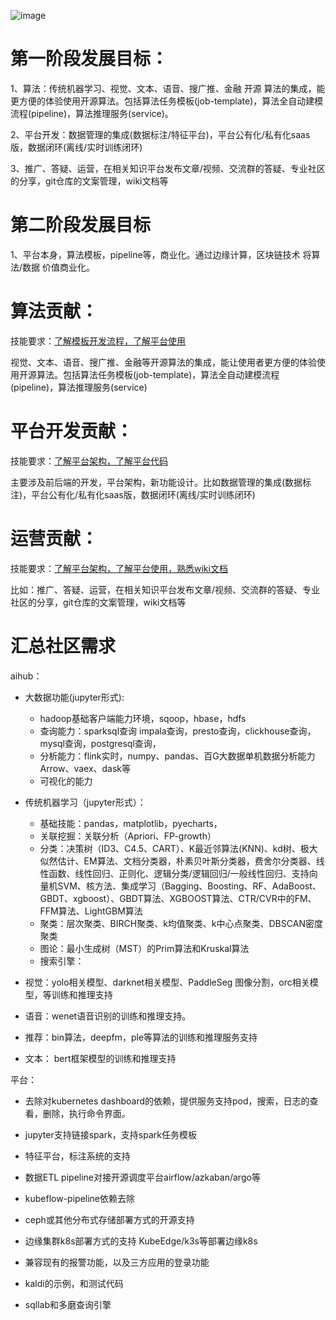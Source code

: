 ![image](https://user-images.githubusercontent.com/20157705/174476217-125e7fb8-0b4d-4921-91ed-38935b8013c7.png)


# 第一阶段发展目标：

1、算法：传统机器学习、视觉、文本、语音、搜广推、金融 开源 算法的集成，能更方便的体验使用开源算法。包括算法任务模板(job-template)，算法全自动建模流程(pipeline)，算法推理服务(service)。  


2、平台开发：数据管理的集成(数据标注/特征平台)，平台公有化/私有化saas版，数据闭环(离线/实时训练闭环)

3、推广、答疑、运营，在相关知识平台发布文章/视频、交流群的答疑、专业社区的分享，git仓库的文案管理，wiki文档等

# 第二阶段发展目标

1、平台本身，算法模板，pipeline等，商业化。通过边缘计算，区块链技术 将算法/数据 价值商业化。



# 算法贡献：

技能要求：[了解模板开发流程，了解平台使用](https://github.com/tencentmusic/cube-studio/wiki/%E5%BC%80%E5%8F%91%E7%AE%97%E6%B3%95%E6%A8%A1%E6%9D%BF)

视觉、文本、语音、搜广推、金融等开源算法的集成，能让使用者更方便的体验使用开源算法。包括算法任务模板(job-template)，算法全自动建模流程(pipeline)，算法推理服务(service)

# 平台开发贡献：

技能要求：[了解平台架构，了解平台代码](https://github.com/tencentmusic/cube-studio/wiki)

主要涉及前后端的开发，平台架构，新功能设计。比如数据管理的集成(数据标注)，平台公有化/私有化saas版，数据闭环(离线/实时训练闭环)


# 运营贡献：

技能要求：[了解平台架构，了解平台使用，熟悉wiki文档](https://github.com/tencentmusic/cube-studio/wiki)

比如：推广、答疑、运营，在相关知识平台发布文章/视频、交流群的答疑、专业社区的分享，git仓库的文案管理，wiki文档等

# 汇总社区需求

aihub：

 - 大数据功能(jupyter形式):
   - hadoop基础客户端能力环境，sqoop，hbase，hdfs
   - 查询能力：sparksql查询 impala查询，presto查询，clickhouse查询，mysql查询，postgresql查询，
   - 分析能力：flink实时，numpy、pandas、百G大数据单机数据分析能力Arrow、vaex、dask等
   - 可视化的能力

 - 传统机器学习（jupyter形式）：
   -  基础技能：pandas，matplotlib，pyecharts，
   - 关联挖掘：关联分析（Apriori、FP-growth）
   - 分类：决策树（ID3、C4.5、CART）、K最近邻算法(KNN)、kd树、极大似然估计、EM算法、文档分类器，朴素贝叶斯分类器，费舍尔分类器、线性函数、线性回归、正则化、逻辑分类/逻辑回归/一般线性回归、支持向量机SVM、核方法、集成学习（Bagging、Boosting、RF、AdaBoost、GBDT、xgboost）、GBDT算法、XGBOOST算法、CTR/CVR中的FM、FFM算法、LightGBM算法
   - 聚类：层次聚类、BIRCH聚类、k均值聚类、k中心点聚类、DBSCAN密度聚类
   - 图论：最小生成树（MST）的Prim算法和Kruskal算法
   - 搜索引擎：




 - 视觉：yolo相关模型、darknet相关模型、PaddleSeg 图像分割，orc相关模型，等训练和推理支持

 - 语音：wenet语音识别的训练和推理支持。

 - 推荐：bin算法，deepfm，ple等算法的训练和推理服务支持

 - 文本： bert框架模型的训练和推理支持

平台：

 - 去除对kubernetes dashboard的依赖，提供服务支持pod，搜索，日志的查看，删除，执行命令界面。

 - jupyter支持链接spark，支持spark任务模板

 - 特征平台，标注系统的支持

 - 数据ETL pipeline对接开源调度平台airflow/azkaban/argo等

 - kubeflow-pipeline依赖去除

 - ceph或其他分布式存储部署方式的开源支持

 - 边缘集群k8s部署方式的支持 KubeEdge/k3s等部署边缘k8s

 - 兼容现有的报警功能，以及三方应用的登录功能

 - kaldi的示例，和测试代码

 - sqllab和多磨查询引擎
